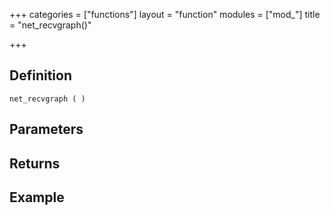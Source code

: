 +++
categories = ["functions"]
layout = "function"
modules = ["mod_"]
title = "net_recvgraph()"

+++

## Definition

    net_recvgraph ( )

## Parameters

## Returns

## Example
